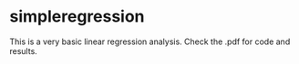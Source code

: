 # simpleregression

This is a very basic linear regression analysis. Check the .pdf for code and results. 
